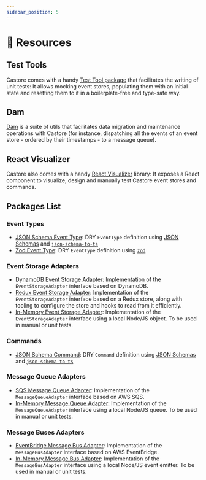 ```yaml
---
sidebar_position: 5
---
```


# 📖 Resources

## Test Tools

Castore comes with a handy [Test Tool package](https://www.npmjs.com/package/@castore/test-tools) that facilitates the writing of unit tests: It allows mocking event stores, populating them with an initial state and resetting them to it in a boilerplate-free and type-safe way.

## Dam

[Dam](https://www.npmjs.com/package/@castore/dam) is a suite of utils that facilitates data migration and maintenance operations with Castore (for instance, dispatching all the events of an event store - ordered by their timestamps - to a message queue).

## React Visualizer

Castore also comes with a handy [React Visualizer](https://www.npmjs.com/package/@castore/react-visualizer) library: It exposes a React component to visualize, design and manually test Castore event stores and commands.

## Packages List

### Event Types

- [JSON Schema Event Type](https://www.npmjs.com/package/@castore/json-schema-event): DRY `EventType` definition using [JSON Schemas](http://json-schema.org/understanding-json-schema/reference/index.html) and [`json-schema-to-ts`](https://github.com/ThomasAribart/json-schema-to-ts)
- [Zod Event Type](https://www.npmjs.com/package/@castore/zod-event): DRY `EventType` definition using [`zod`](https://github.com/colinhacks/zod)

### Event Storage Adapters

- [DynamoDB Event Storage Adapter](https://www.npmjs.com/package/@castore/dynamodb-event-storage-adapter): Implementation of the `EventStorageAdapter` interface based on DynamoDB.
- [Redux Event Storage Adapter](https://www.npmjs.com/package/@castore/redux-event-storage-adapter): Implementation of the `EventStorageAdapter` interface based on a Redux store, along with tooling to configure the store and hooks to read from it efficiently.
- [In-Memory Event Storage Adapter](https://www.npmjs.com/package/@castore/inmemory-event-storage-adapter): Implementation of the `EventStorageAdapter` interface using a local Node/JS object. To be used in manual or unit tests.

### Commands

- [JSON Schema Command](https://www.npmjs.com/package/@castore/json-schema-command): DRY `Command` definition using [JSON Schemas](http://json-schema.org/understanding-json-schema/reference/index.html) and [`json-schema-to-ts`](https://github.com/ThomasAribart/json-schema-to-ts)

### Message Queue Adapters

- [SQS Message Queue Adapter](https://www.npmjs.com/package/@castore/sqs-message-queue-adapter): Implementation of the `MessageQueueAdapter` interface based on AWS SQS.
- [In-Memory Message Queue Adapter](https://www.npmjs.com/package/@castore/in-memory-message-queue-adapter): Implementation of the `MessageQueueAdapter` interface using a local Node/JS queue. To be used in manual or unit tests.

### Message Buses Adapters

- [EventBridge Message Bus Adapter](https://www.npmjs.com/package/@castore/event-bridge-message-bus-adapter): Implementation of the `MessageBusAdapter` interface based on AWS EventBridge.
- [In-Memory Message Bus Adapter](https://www.npmjs.com/package/@castore/in-memory-message-bus-adapter): Implementation of the `MessageBusAdapter` interface using a local Node/JS event emitter. To be used in manual or unit tests.
